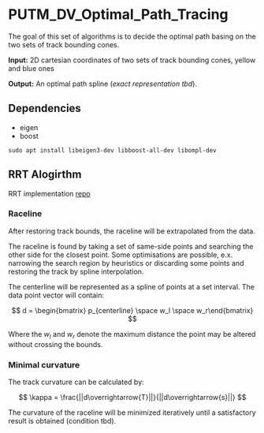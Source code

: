 # PUTM_DV_Optimal_Path_Tracing

The goal of this set of algorithms is to decide the optimal path basing on the two sets of track bounding cones.

**Input:**
2D cartesian coordinates of two sets of track bounding cones, yellow and blue ones

**Output:**
An optimal path spline (*exact representation tbd*).

## Dependencies

- eigen
- boost

```
sudo apt install libeigen3-dev libboost-all-dev libompl-dev
```

## RRT Alogirthm

RRT implementation [repo](https://github.com/RoboJackets/rrt)


### Raceline

After restoring track bounds, the raceline will be extrapolated from the data. 

The raceline is found by taking a set of same-side points and searching the other side for the closest point.
Some optimisations are possible, e.x. narrowing the search region by heuristics or discarding some points and restoring the track by spline interpolation.

The centerline will be represented as a spline of points at a set interval. The data point vector will contain:

$$
d = \begin{bmatrix} p_{centerline} \space w_l \space w_r\end{bmatrix}
$$

Where the $w_l$ and $w_r$ denote the maximum distance the point may be altered without crossing the bounds.

### Minimal curvature

The track curvature can be calculated by:

$$
\kappa = \frac{||d\overrightarrow{T}||}{||d\overrightarrow{s}||}
$$

The curvature of the raceline will be minimized iteratively until a satisfactory result is obtained (condition tbd).
